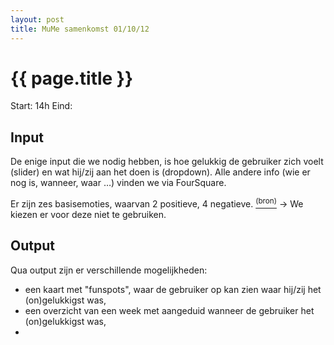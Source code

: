 ```yaml
---
layout: post
title: MuMe samenkomst 01/10/12
---
```


{{ page.title }}
================

Start: 14h
Eind: 

## Input
De enige input die we nodig hebben, is hoe gelukkig de gebruiker zich voelt (slider) en wat hij/zij aan het doen is (dropdown). Alle andere info (wie er nog is, wanneer, waar …) vinden we via FourSquare.

Er zijn zes basisemoties, waarvan 2 positieve, 4 negatieve. [<sup>(bron)</sup>](http://www.news-medical.net/news/20100319/Six-basic-human-emotions-universally-recognized-other-positive-emotions-culturally-specific.aspx) -> We kiezen er voor deze niet te gebruiken.


## Output
Qua output zijn er verschillende mogelijkheden: 
* een kaart met "funspots", waar de gebruiker op kan zien waar hij/zij het (on)gelukkigst was,
* een overzicht van een week met aangeduid wanneer de gebruiker het (on)gelukkigst was,
* 
